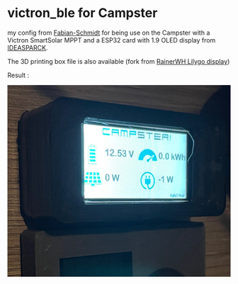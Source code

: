 # victron_ble for Campster


my config from [Fabian-Schmidt](https://github.com/Fabian-Schmidt/esphome-victron_ble) for being use on the Campster with a Victron SmartSolar MPPT and a ESP32 card with 1.9 OLED display from [IDEASPARCK](https://fr.aliexpress.com/item/1005007181435830.html).


The 3D printing box file is also available (fork from [RainerWH Lilygo display](https://www.thingiverse.com/thing:6216370))

Result :

![Result image](./result.jpeg)
